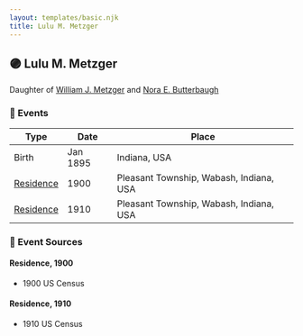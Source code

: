 ```yaml
---
layout: templates/basic.njk
title: Lulu M. Metzger
---
```

## 🟣 Lulu M. Metzger

Daughter of [William J. Metzger](/people/2/26066694) and [Nora E. Butterbaugh](/people/7/71546258)

### 📆 Events

Type | Date | Place
------ | ------ | ------
Birth | Jan 1895 | Indiana, USA
[Residence](#event-cb9a3db9-5ec9-4d8e-81b8-6acc29bbaf53) | 1900 | Pleasant Township, Wabash, Indiana, USA
[Residence](#event-2ea1c802-6ba5-4868-a6ac-ec867f7e9252) | 1910 | Pleasant Township, Wabash, Indiana, USA

### 📰 Event Sources

#### <a id="event-cb9a3db9-5ec9-4d8e-81b8-6acc29bbaf53"></a> Residence, 1900
* 1900 US Census

#### <a id="event-2ea1c802-6ba5-4868-a6ac-ec867f7e9252"></a> Residence, 1910
* 1910 US Census

